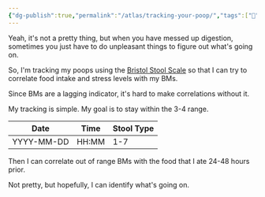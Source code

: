 ```yaml
---
{"dg-publish":true,"permalink":"/atlas/tracking-your-poop/","tags":["🌱","health","biofeedback"],"updated":"2025-10-18T21:23:28.441-07:00"}
---
```



Yeah, it's not a pretty thing, but when you have messed up digestion, sometimes you just have to do unpleasant things to figure out what's going on.

So, I'm tracking my poops using the [Bristol Stool Scale](https://www.webmd.com/digestive-disorders/poop-chart-bristol-stool-scale) so that I can try to correlate food intake and stress levels with my BMs.

Since BMs are a lagging indicator, it's hard to make correlations without it.

My tracking is simple. My goal is to stay within the 3-4 range.

| Date       | Time  | Stool Type |
| ---------- | ----- | ---------- |
| YYYY-MM-DD | HH:MM | 1-7        |
Then I can correlate out of range BMs with the food that I ate 24-48 hours prior.

Not pretty, but hopefully, I can identify what's going on.